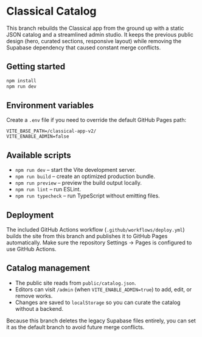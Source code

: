# Classical Catalog

This branch rebuilds the Classical app from the ground up with a static JSON catalog and a streamlined admin studio. It keeps the previous public design (hero, curated sections, responsive layout) while removing the Supabase dependency that caused constant merge conflicts.

## Getting started

```bash
npm install
npm run dev
```

## Environment variables

Create a `.env` file if you need to override the default GitHub Pages path:

```
VITE_BASE_PATH=/classical-app-v2/
VITE_ENABLE_ADMIN=false
```

## Available scripts

- `npm run dev` – start the Vite development server.
- `npm run build` – create an optimized production bundle.
- `npm run preview` – preview the build output locally.
- `npm run lint` – run ESLint.
- `npm run typecheck` – run TypeScript without emitting files.

## Deployment

The included GitHub Actions workflow (`.github/workflows/deploy.yml`) builds the site from this branch and publishes it to GitHub Pages automatically. Make sure the repository Settings → Pages is configured to use GitHub Actions.

## Catalog management

- The public site reads from `public/catalog.json`.
- Editors can visit `/admin` (when `VITE_ENABLE_ADMIN=true`) to add, edit, or remove works.
- Changes are saved to `localStorage` so you can curate the catalog without a backend.

Because this branch deletes the legacy Supabase files entirely, you can set it as the default branch to avoid future merge conflicts.
